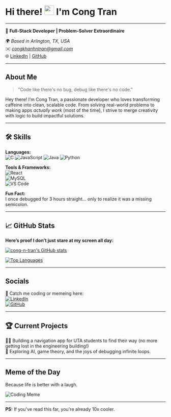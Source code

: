 # Hi there! <img src="https://media.giphy.com/media/hvRJCLFzcasrR4ia7z/giphy.gif" width="30px"> I'm Cong Tran  
---

🌟 **Full-Stack Developer | Problem-Solver Extraordinaire**  

🌍 *Based in Arlington, TX, USA*  
✉️ *[congkhanhntran@gmail.com](mailto:congkhanhntran@gmail.com)*  
🌐 [LinkedIn](https://www.linkedin.com/in/cong-n-tran/) | [GitHub](https://github.com/cong-n-tran)  

---

## About Me

> "Code like there's no bug, debug like there's no code."  

Hey there! I’m Cong Tran, a passionate developer who loves transforming caffeine into clean, scalable code. From solving real-world problems to making apps *actually work* (most of the time), I strive to merge creativity with logic to build impactful solutions.

---

## 🛠️ Skills  

**Languages:**  
![C](https://img.shields.io/badge/-C-blue?style=for-the-badge&logo=c&logoColor=white) 
![JavaScript](https://img.shields.io/badge/-JavaScript-yellow?style=for-the-badge&logo=javascript&logoColor=white) 
![Java](https://img.shields.io/badge/-Java-orange?style=for-the-badge&logo=java&logoColor=white) 
![Python](https://img.shields.io/badge/-Python-blue?style=for-the-badge&logo=python&logoColor=white)  

**Tools & Frameworks:**  
![React](https://img.shields.io/badge/-React-blue?style=for-the-badge&logo=react&logoColor=white)  
![MySQL](https://img.shields.io/badge/-MySQL-blue?style=for-the-badge&logo=mysql&logoColor=white)  
![VS Code](https://img.shields.io/badge/-VS%20Code-blue?style=for-the-badge&logo=visualstudiocode&logoColor=white)  

**Fun Fact:**  
I once debugged for 3 hours straight... only to realize it was a missing semicolon.  
 
---

## 📈 GitHub Stats  

**Here’s proof I don’t just stare at my screen all day:**  

<a href="http://www.github.com/cong-n-tran"><img src="https://github-readme-stats.vercel.app/api?username=cong-n-tran&show_icons=true&count_private=true&title_color=ff8c00&text_color=ffffff&icon_color=ff8c00&bg_color=2d2d2d&hide_border=true&show_icons=true" alt="cong-n-tran's GitHub stats" /></a>  

<a href="https://github.com/cong-n-tran" align="left"><img src="https://github-readme-stats.vercel.app/api/top-langs/?username=cong-n-tran&langs_count=10&title_color=ff8c00&text_color=ffffff&icon_color=ff8c00&bg_color=2d2d2d&hide_border=true&locale=en&custom_title=Top%20%Languages" alt="Top Languages" /></a>  

---

## Socials  

📱 Catch me coding or memeing here:  
[![LinkedIn](https://img.shields.io/badge/-LinkedIn-blue?style=for-the-badge&logo=linkedin&logoColor=white)](https://www.linkedin.com/in/cong-n-tran/)  
[![GitHub](https://img.shields.io/badge/-GitHub-000?style=for-the-badge&logo=github&logoColor=white)](https://github.com/cong-n-tran)  

---

## 🏆 Current Projects  

👨‍💻 Building a navigation app for UTA students to find their way (no more getting lost in the engineering building!)  
🚀 Exploring AI, game theory, and the joys of debugging infinite loops.  

---

## Meme of the Day  
Because life is better with a laugh.  

![Coding Meme](https://i.redd.it/qmc0x4fl4x941.jpg)  

---

**PS:** If you've read this far, you're already 10x cooler.  
